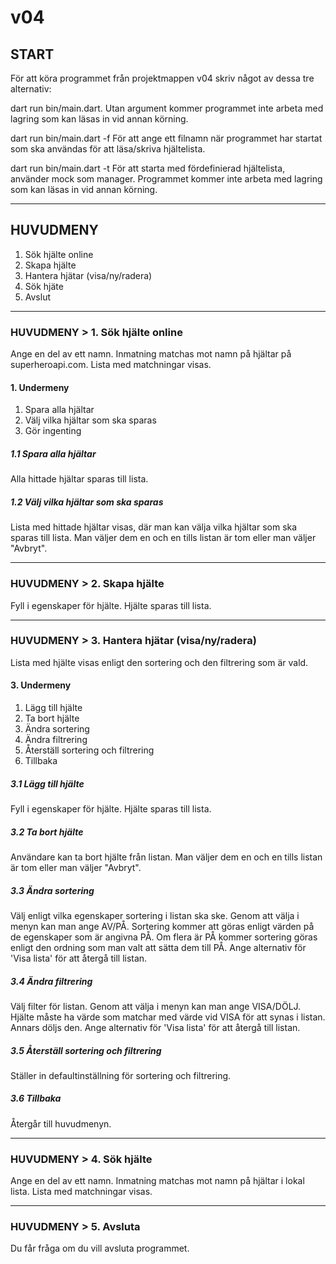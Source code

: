 # v04 #


## START ##
För att köra programmet från projektmappen v04 skriv något av dessa tre alternativ: 

dart run bin/main.dart. 
Utan argument kommer programmet inte arbeta med lagring som kan läsas in vid annan körning.

dart run bin/main.dart -f 
För att ange ett filnamn när programmet har startat som ska användas för att läsa/skriva hjältelista.

dart run bin/main.dart -t 
För att starta med fördefinierad hjältelista, använder mock som manager. 
Programmet kommer inte arbeta med lagring som kan läsas in vid annan körning.

----------------------------------------------------------------------------------------------------

## HUVUDMENY ##
1. Sök hjälte online
2. Skapa hjälte
3. Hantera hjätar (visa/ny/radera)
4. Sök hjäte
5. Avslut

----------------------------------------------------------------------------------------------------

### HUVUDMENY > 1. Sök hjälte online ###
Ange en del av ett namn.
Inmatning matchas mot namn på hjältar på superheroapi.com.
Lista med matchningar visas.

  #### 1. Undermeny ####
  1. Spara alla hjältar
  2. Välj vilka hjältar som ska sparas
  3. Gör ingenting

  ##### 1.1 Spara alla hjältar #####
  Alla hittade hjältar sparas till lista.

  ##### 1.2 Välj vilka hjältar som ska sparas #####
  Lista med hittade hjältar visas, där man kan välja vilka hjältar som ska sparas till lista. 
  Man väljer dem en och en tills listan är tom eller man väljer "Avbryt".

----------------------------------------------------------------------------------------------------
  
### HUVUDMENY > 2. Skapa hjälte ###
Fyll i egenskaper för hjälte. Hjälte sparas till lista.

----------------------------------------------------------------------------------------------------

### HUVUDMENY > 3. Hantera hjätar (visa/ny/radera) ###
Lista med hjälte visas enligt den sortering och den filtrering som är vald.

   #### 3. Undermeny ####
   1. Lägg till hjälte
   2. Ta bort hjälte
   3. Ändra sortering
   4. Ändra filtrering
   5. Återställ sortering och filtrering
   6. Tillbaka

   ##### 3.1 Lägg till hjälte #####
   Fyll i egenskaper för hjälte. Hjälte sparas till lista.

   ##### 3.2 Ta bort hjälte #####
   Användare kan ta bort hjälte från listan.
   Man väljer dem en och en tills listan är tom eller man väljer "Avbryt".

   ##### 3.3 Ändra sortering #####
   Välj enligt vilka egenskaper sortering i listan ska ske.
   Genom att välja i menyn kan man ange AV/PÅ.
   Sortering kommer att göras enligt värden på de egenskaper som är angivna PÅ.
   Om flera är PÅ kommer sortering göras enligt den ordning som man valt att sätta dem till PÅ.
   Ange alternativ för 'Visa lista' för att återgå till listan.

   ##### 3.4 Ändra filtrering #####
   Välj filter för listan. 
   Genom att välja i menyn kan man ange VISA/DÖLJ.
   Hjälte måste ha värde som matchar med värde vid VISA för att synas i listan. Annars döljs den.
   Ange alternativ för 'Visa lista' för att återgå till listan.

   ##### 3.5 Återställ sortering och filtrering #####
   Ställer in defaultinställning för sortering och filtrering.

   ##### 3.6 Tillbaka #####
   Återgår till huvudmenyn.

----------------------------------------------------------------------------------------------------

### HUVUDMENY > 4. Sök hjälte ###
Ange en del av ett namn.
Inmatning matchas mot namn på hjältar i lokal lista.
Lista med matchningar visas.

----------------------------------------------------------------------------------------------------

### HUVUDMENY > 5. Avsluta ###
Du får fråga om du vill avsluta programmet.